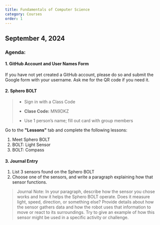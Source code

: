 ```yaml
---
title: Fundamentals of Computer Science
category: Courses
order: 1
---
```



## September 4, 2024 

### Agenda: 

#### 1.  GitHub Account and User Names Form 
If you have not yet created a GitHub account, please do so and submit the Google form with your username. Ask me for the QR code if you need it.

#### 2. Sphero BOLT

> - Sign in with a Class Code 
>
> - **Clase Code:** MN9DKZ
> 
> - Use 1 person’s name; fill out card with group members 

Go to the **"Lessons"** tab and complete the following lessons:
1. Meet Sphero BOLT
2. BOLT: Light Sensor 
3. BOLT: Compass 



#### 3. Journal Entry
1. List 3 sensors found on the Sphero BOLT
2. Choose one of the sensors, and write a paragraph explaining how that sensor functions.

> Journal Note: In your paragraph, describe how the sensor you chose works and how it helps the Sphero BOLT operate. Does it measure light, speed, direction, or something else? Provide details about how the sensor gathers data and how the robot uses that information to move or react to its surroundings. Try to give an example of how this sensor might be used in a specific activity or challenge.
